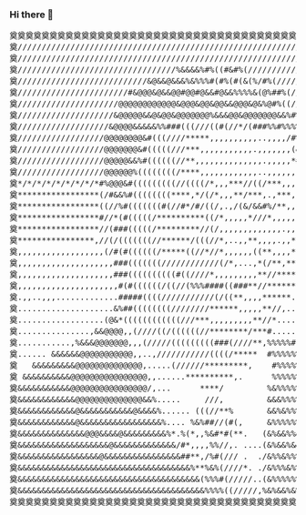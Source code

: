 ### Hi there 👋

<pre align="center">
奠奠奠奠奠奠奠奠奠奠奠奠奠奠奠奠奠奠奠奠奠奠奠奠奠奠奠奠奠奠奠奠奠奠奠奠奠奠奠奠奠奠奠奠奠奠
奠////////////////////////////////////////////////////////////////////////////////奠
奠////////////////////////////////////////////////////////////////////////////////奠
奠/////////////////////////////////%&&&&%#%((#&#%(////////////////////////////////奠
奠///////////////////////////&@&&@&&&%&%%%#(#%(#(&(%/#%(//////////////////////////奠
奠///////////////////////#&@@@&@&&@@#@@#@&&#@&&%%%%&(@%##%(///////////////////////奠
奠/////////////////////@@@@@@@@@@@@&@@@&@@&@@&&@@@&@&%@#%((///////////////////////奠
奠////////////////////&@@@@@&&@&@@&@@@@@@@%&&&@@&@@@@@@@&&%#%%////////////////////奠
奠///////////////////&@@@@&&&&&%%###(((///((#(//*/(###%%#%%%%%&&//////////////////奠
奠//////////////////@@@@@@@@&#(((////*****,,,,,,,,,,..,,,,/#%%%&//////////////////奠
奠//////////////////@@@@@@@&#(((((///***,,,,,,,,,,,.,,,,,,,(&%%&&/////////////////奠
奠//////////////////@@@@@&&%#((((((//**,,,,,,,,,,,,,,.,,,,,*#%%&&/////////////////奠
奠//////////////////@@@@@@%((((((((/****,,,,,,,,,,,,..,,,,,,(%%&&/////////////////奠
奠*/*/*/*/*/*/*/*/*#%@@@&#(((((((((//((((/*,,,***//((/***,,,,#&&&*****************奠
奠*****************(/#&&%#((((((((****,*/(/*,,,**/***,.,***,,*%&/*****************奠
奠*****************((//%#(((((((#(//#*/#/((/,.,/(&/&&#%/**,,**#/******************奠
奠*****************#//*(#(((((/**********((/*,,,,,*///*,,,,,,*/,******************奠
奠*****************//(###(((((/*********//(/,,,,,,,,,,,,,.,,,*********************奠
奠****************,//(/(((((((//******/(((//*,..,,**,,,,.,,***,,**,,,,,,,,,,,,,,,,奠
奠,,,,,,,,,,,,,,,,,,(/#(#((((((/*****((//*//*,,,,,,((**,,,,***,,,,,,,,,,,,,,,,,,,,奠
奠,,,,,,,,,,,,,,,,,,,,###(((((((////////////(/*,...,*(/**,***,,,,,,,,,,,,,,,,,,,,,奠
奠,,,,,,,,,,,,,,,,,,,,###((((((((((#((////*,,,,,,,,,**//*****,,,,,,,,,,,,,,,,,,,,,奠
奠,,,,,,,,,,,,,,,,,,,,,#(#((((((/((//(%%%####((###**//******,,,,,,,,,,,,,,,,,,,,,,奠
奠.,,..,,,.............#####((((///////////(/((**,,,,******.,.....................奠
奠....................&%##((((((((////////******,,,,,**//,........................奠
奠..................(@&*((((((((((((///***,,,,,,,,,**//*..........................奠
奠...............,&&@@@@,,(////((/((((((//********/***#...........................奠
奠...........,%&&&@@@@@@@,,,(/////(((((((((###(////**,%%%%%#*.....................奠
奠...... &&&&&&@@@@@@@@@@@,,..,///////////((((/*****  #%%%%%%%%%%#                奠
奠   &&&&&&&&&@@@@@@@@@@@@@@,.....(//////*********,    #%%%%%%%%%%%%%%%##*        奠
奠 &&&&&&&&&&@@@@@@@@@@@@@@@@,,......**********,.      %%%%%%%%%%%%%%%%%%%%%%%%*  奠
奠&&&&&&&&&&&@@@@@@@@@@@@@@@@/,...      ****/         %&%%%%%%%%%%%%%%%%%%%%%%%%%%奠
奠&&&&&&&&&&&&@@@@@@@@@@@@@@&&%.....     ///,         &&&%%%%%%%%%%%%%%%%%%%%%%%%%奠
奠&&&&&&&&&&&&@&&&&&&&&&&&@&&&&%...... (((//**%       &&%&%%%%%%%%%&%%%%%%%%%%%%%%奠
奠&&&&&&&&&&&&@&&&&&&&&&&&&&&&&&%.... %&%##//(#(,     &%%%%%%%&%&&&%%&%&%%%&%%%%%%奠
奠&&&&&&&&&&&&&&@@@&&&&@&&&&&&&&&%*.%(*,,%&#*#(**.   (&%&&%%&%%%%%%%%%%%&&&&&&&%%%奠
奠&&&&&&&&&&&&&&&&&&&@&&&&&&&&&&&&&/#*,,,,%%//,. ....(&%&&%&&%%%%%&%%&%&&&&&&&&%%%奠
奠&&&&&&&&&&&&&&&&&@&&&&&&&&&&&&&&&&##**,/%#(/// .  ./&%%&%%%%&%%%%&%%&&%&&&&&&%%%奠
奠&&&&&&&&&&&&&&&&&&&&&&&&&&&&&&&&&&&&%**%&%(////*. ./&%%%&%%%%&&&&%%&&&&&&&&&&%%&奠
奠&&&&&&&&&&&&&&&&&&&&&&&&&&&&&&&&&&&&&&(%%%#(/////..(&%%%%%%%%%%%%&&&&&&&&&&&&&%%奠
奠&&&&&&&&&&&&&&&&&&&&&&&&&&&&&&&&&&&&&&&%%%%((/////,%&%&&%&%&%&&&&&%&%&&&&&&&%%&&奠
奠奠奠奠奠奠奠奠奠奠奠奠奠奠奠奠奠奠奠奠奠奠奠奠奠奠奠奠奠奠奠奠奠奠奠奠奠奠奠奠奠奠奠奠奠奠
</pre>
<!--
**Xunzer/Xunzer** is a ✨ _special_ ✨ repository because its `README.md` (this file) appears on your GitHub profile.

- 🌱 I’m currently learning java.
- 👯 I’m looking to collaborate on any projects.
- 📫 How to reach me: PM please.

-->
